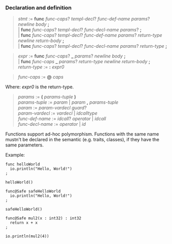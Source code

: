 ### Declaration and definition

> *stmt* := **func** *func-caps*? *templ-decl*? *func-def-name* *params*? *newline* *body* **;**\
> | **func** *func-caps*? *templ-decl*? *func-decl-name* *params*? **;**\
> | **func** *func-caps*? *templ-decl*? *func-def-name* *params*? *return-type* *newline* *return-body* **;**\
> | **func** *func-caps*? *templ-decl*? *func-decl-name* *params*? *return-type* **;**

> *expr* := **func** *func-caps*? **_** *params*? *newline* *body* **;**\
> | **func** *func-caps* **_** *params*? *return-type* *newline* *return-body* **;**\
> *return-type* := **:** *expr0*

> *func-caps* := **@** *caps*

Where: *expr0* is the return-type.

> *params* := **(** *params-tuple* **)**\
> *params-tuple* := *param* | *param* **,** *params-tuple*\
> *param* := *param-vardecl* *guard*?\
> *param-vardecl* := *vardecl* | *idcalltype*\
> *func-def-name* := *idcall*? *operator* | *idcall*\
> *func-decl-name* := *operator* | *id*

Functions support ad-hoc polymorphism. Functions with the same name mustn't be
declared in the semantic (e.g. traits, classes), if they have the same
parameters.

Example:

```
func helloWorld
  io.println("Hello, World!")
;

helloWorld()

func@Safe safeHelloWorld
  io.println("Hello, World!")
;

safeHelloWorld()

func@Safe mul2(x : int32) : int32
  return x + x
;

io.println(mul2(4))
```
